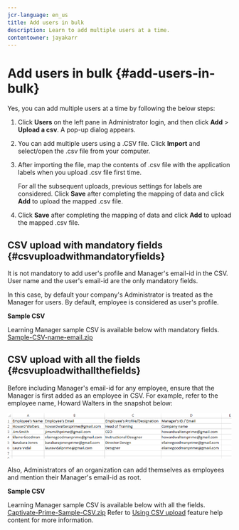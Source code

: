 ```yaml
---
jcr-language: en_us
title: Add users in bulk
description: Learn to add multiple users at a time.
contentowner: jayakarr
---
```



# Add users in bulk {#add-users-in-bulk}

Yes, you can add multiple users at a time by following the below steps:

1. Click **Users** on the left pane in Administrator login, and then click **Add** > **Upload a csv**. A pop-up dialog appears.   
1. You can add multiple users using a .CSV file. Click **Import** and select/open the .csv file from your computer.   
1. After importing the file, map the contents of .csv file with the application labels when you upload .csv file first time.

   For all the subsequent uploads, previous settings for labels are considered. Click **Save** after completing the mapping of data and click **Add** to upload the mapped .csv file.

1. Click **Save** after completing the mapping of data and click **Add** to upload the mapped .csv file.

## CSV upload with mandatory fields {#csvuploadwithmandatoryfields}

It is not mandatory to add user's profile and Manager's email-id in the CSV. User name and the user's email-id are the only mandatory fields.

In this case, by default your company's Administrator is treated as the Manager for users. By default, employee is considered as user's profile.

**Sample CSV**

Learning Manager sample CSV is available below with mandatory fields.
[Sample-CSV-name-email.zip](assets/sample-csv-name-email.zip) 

## CSV upload with all the fields {#csvuploadwithallthefields}

Before including Manager's email-id for any employee, ensure that the Manager is first added as an employee in CSV. For example, refer to the employee name, Howard Walters in the snapshot below:

![](assets/csv-example.png)

Also, Administrators of an organization can add themselves as employees and mention their Manager's email-id as root.

**Sample CSV**

Learning Manager sample CSV is available below with all the fields.
[Captivate-Prime-Sample-CSV.zip](assets/captivate-prime-sample-csv.zip) Refer to  [Using CSV upload](feature-summary/add-users-user-groups.md) feature help content for more information.
